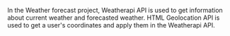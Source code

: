 In the Weather forecast project, Weatherapi API is used to get information about current weather and forecasted weather. 
HTML Geolocation API is used to get a user's coordinates and apply them in the Weatherapi API.